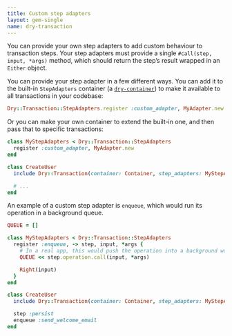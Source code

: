 ```yaml
---
title: Custom step adapters
layout: gem-single
name: dry-transaction
---
```


You can provide your own step adapters to add custom behaviour to transaction steps. Your step adapters must provide a single `#call(step, input, *args)` method, which should return the step’s result wrapped in an `Either` object.

You can provide your step adapter in a few different ways. You can add it to the built-in `StepAdapters` container (a [`dry-container`](http://dry-rb.org/gems/dry-container)) to make it available to all transactions in your codebase:

```ruby
Dry::Transaction::StepAdapters.register :custom_adapter, MyAdapter.new
```

Or you can make your own container to extend the built-in one, and then pass that to specific transactions:

```ruby
class MyStepAdapters < Dry::Transaction::StepAdapters
  register :custom_adapter, MyAdapter.new
end

class CreateUser
  include Dry::Transaction(container: Container, step_adapters: MyStepAdapters)

  # ...
end
```

An example of a custom step adapter is `enqueue`, which would run its operation in a background queue.

```ruby
QUEUE = []

class MyStepAdapters < Dry::Transaction::StepAdapters
  register :enqueue, -> step, input, *args {
    # In a real app, this would push the operation into a background worker queue
    QUEUE << step.operation.call(input, *args)

    Right(input)
  }
end

class CreateUser
  include Dry::Transaction(container: Container, step_adapters: MyStepAdapters)

  step :persist
  enqueue :send_welcome_email
end
```
